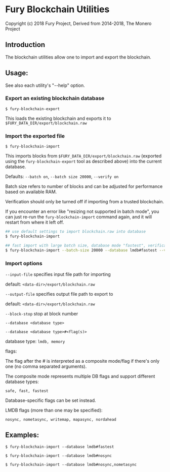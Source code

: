 # Fury Blockchain Utilities

Copyright (c) 2018 Fury Project, Derived from 2014-2018, The Monero Project

## Introduction

The blockchain utilities allow one to import and export the blockchain.

## Usage:

See also each utility's "--help" option.

### Export an existing blockchain database

`$ fury-blockchain-export`

This loads the existing blockchain and exports it to `$FURY_DATA_DIR/export/blockchain.raw`

### Import the exported file

`$ fury-blockchain-import`

This imports blocks from `$FURY_DATA_DIR/export/blockchain.raw` (exported using the
`fury-blockchain-export` tool as described above) into the current database.

Defaults: `--batch on`, `--batch size 20000`, `--verify on`

Batch size refers to number of blocks and can be adjusted for performance based on available RAM.

Verification should only be turned off if importing from a trusted blockchain.

If you encounter an error like "resizing not supported in batch mode", you can just re-run
the `fury-blockchain-import` command again, and it will restart from where it left off.

```bash
## use default settings to import blockchain.raw into database
$ fury-blockchain-import

## fast import with large batch size, database mode "fastest", verification off
$ fury-blockchain-import --batch-size 20000 --database lmdb#fastest --verify off

```

### Import options

`--input-file`
specifies input file path for importing

default: `<data-dir>/export/blockchain.raw`

`--output-file`
specifies output file path to export to

default: `<data-dir>/export/blockchain.raw`

`--block-stop`
stop at block number

`--database <database type>`

`--database <database type>#<flag(s)>`

database type: `lmdb, memory`

flags:

The flag after the # is interpreted as a composite mode/flag if there's only
one (no comma separated arguments).

The composite mode represents multiple DB flags and support different database types:

`safe, fast, fastest`

Database-specific flags can be set instead.

LMDB flags (more than one may be specified):

`nosync, nometasync, writemap, mapasync, nordahead`

## Examples:

```
$ fury-blockchain-import --database lmdb#fastest

$ fury-blockchain-import --database lmdb#nosync

$ fury-blockchain-import --database lmdb#nosync,nometasync
```
